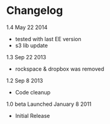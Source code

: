# Changelog 

1.4
May 22 2014
* tested with last EE version
* s3 lib update

1.3
Sep 22 2013
* rockspace & dropbox was removed

1.2
Sep 8 2013
* Code cleanup

1.0 beta
Launched January 8 2011
* Initial Release
